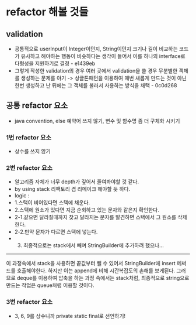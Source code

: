 # refactor 해볼 것들

## validation

- 공통적으로 userInput이 Integer이던지, String이던지 크기나 길이 비교하는 코드가 유사하고 해야하는 행동이 비슷하다는 생각이 들어서 이를 하나의 interface로 다형성을 지원하기로 결정 - e1439eb
- 그렇게 작성한 validation의 경우 여러 곳에서 validation을 쓸 경우 무분별한 객체를 생성하는 문제를 야기 -> 싱글톤패턴을 이용하여 매번 새롭게 만드는 것이 아닌 한번 생성하고 난 뒤에는 그 객체를 불러서 사용하는 방식을 채택 - 0c0d268

## 공통 refactor 요소

- java convention, else 예약어 쓰지 않기, 변수 및 함수명 좀 더 구체화 시키기

### 1번 refactor 요소

- 상수를 쓰지 않기

### 2번 refactor 요소

- 알고리즘 자체가 너무 depth가 깊어서 줄여봐야할 것 같다.
- by using stack 리팩토리 겸 리메이크 해야할 듯 하다.
- logic : 
- 1.스택이 비어있다면 스택에 채운다.
- 2.스택에 원소가 있다면 지금 순회하고 있는 문자와 같은지 확인한다.
- 2-1.같으면 달라질때까지 찾고 달라지는 문자를 발견하면 스택에서 그 원소를 삭제한다.
- 2-2.만약 문자가 다르면 스택에 넣는다.
- 3. 최종적으로는 stack에서 빼며 StringBuilder에 추가하려 했으나...
----
이 과정속에서 stack을 사용하면 끝값부터 뺄 수 있어서 StringBuilder에 insert 메써드를 호출해야한다. 하지만 이는 append에 비해 시간복잡도의 손해를 보게된다. 그러므로 deque를 이용하여 압축을 하는 과정 속에서는 stack처럼, 최종적으로 string으로 만드는 작업은 queue처럼 이용할 것이다.

### 3번 refactor 요소

- 3, 6, 9를 상수니까 private static final로 선언하기!